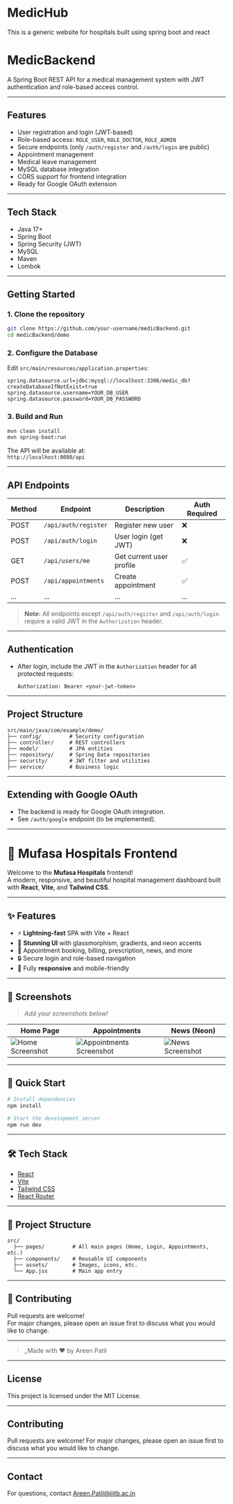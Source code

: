 # MedicHub
This is a generic website for hospitals built using spring boot and react

# MedicBackend

A Spring Boot REST API for a medical management system with JWT authentication and role-based access control.

---

## Features

- User registration and login (JWT-based)
- Role-based access: `ROLE_USER`, `ROLE_DOCTOR`, `ROLE_ADMIN`
- Secure endpoints (only `/auth/register` and `/auth/login` are public)
- Appointment management
- Medical leave management
- MySQL database integration
- CORS support for frontend integration
- Ready for Google OAuth extension

---

## Tech Stack

- Java 17+
- Spring Boot
- Spring Security (JWT)
- MySQL
- Maven
- Lombok

---

## Getting Started

### 1. Clone the repository

```sh
git clone https://github.com/your-username/medicBackend.git
cd medicBackend/demo
```

### 2. Configure the Database

Edit `src/main/resources/application.properties`:

```properties
spring.datasource.url=jdbc:mysql://localhost:3306/medic_db?createDatabaseIfNotExist=true
spring.datasource.username=YOUR_DB_USER
spring.datasource.password=YOUR_DB_PASSWORD
```

### 3. Build and Run

```sh
mvn clean install
mvn spring-boot:run
```

The API will be available at:  
`http://localhost:8080/api`

---

## API Endpoints

| Method | Endpoint                | Description                | Auth Required |
|--------|-------------------------|----------------------------|--------------|
| POST   | `/api/auth/register`    | Register new user          | ❌           |
| POST   | `/api/auth/login`       | User login (get JWT)       | ❌           |
| GET    | `/api/users/me`         | Get current user profile   | ✅           |
| POST   | `/api/appointments`     | Create appointment         | ✅           |
| ...    | ...                     | ...                        | ...          |

> **Note:** All endpoints except `/api/auth/register` and `/api/auth/login` require a valid JWT in the `Authorization` header.

---

## Authentication

- After login, include the JWT in the `Authorization` header for all protected requests:
  ```
  Authorization: Bearer <your-jwt-token>
  ```

---

## Project Structure

```
src/main/java/com/example/demo/
├── config/         # Security configuration
├── controller/     # REST controllers
├── model/          # JPA entities
├── repository/     # Spring Data repositories
├── security/       # JWT filter and utilities
├── service/        # Business logic
```

---

## Extending with Google OAuth

- The backend is ready for Google OAuth integration.
- See `/auth/google` endpoint (to be implemented).

---
# 🏥 Mufasa Hospitals Frontend

Welcome to the **Mufasa Hospitals** frontend!  
A modern, responsive, and beautiful hospital management dashboard built with **React**, **Vite**, and **Tailwind CSS**.

---

## ✨ Features

- ⚡️ **Lightning-fast** SPA with Vite + React
- 🎨 **Stunning UI** with glassmorphism, gradients, and neon accents
- 📅 Appointment booking, billing, prescription, news, and more
- 🔒 Secure login and role-based navigation
- 📱 Fully **responsive** and mobile-friendly

---

## 📸 Screenshots

> _Add your screenshots below!_

| Home Page | Appointments | News (Neon) |
|-----------|--------------|-------------|
| ![Home Screenshot](./screenshots/home.png) | ![Appointments Screenshot](./screenshots/appointments.png) | ![News Screenshot](./screenshots/news.png) |

---

## 🚀 Quick Start

```bash
# Install dependencies
npm install

# Start the development server
npm run dev
```

---

## 🛠️ Tech Stack

- [React](https://react.dev/)
- [Vite](https://vitejs.dev/)
- [Tailwind CSS](https://tailwindcss.com/)
- [React Router](https://reactrouter.com/)

---

## 📂 Project Structure

```
src/
  ├── pages/         # All main pages (Home, Login, Appointments, etc.)
  ├── components/    # Reusable UI components
  ├── assets/        # Images, icons, etc.
  └── App.jsx        # Main app entry
```

---

## 🙌 Contributing

Pull requests are welcome!  
For major changes, please open an issue first to discuss what you would like to change.

---

> _Made with ❤️ by Areen Patil

---

## License

This project is licensed under the MIT License.

---

## Contributing

Pull requests are welcome! For major changes, please open an issue first to discuss what you would like to change.

---

## Contact

For questions, contact [Areen.Patil@iiitb.ac.in](mailto:Areen.Patil@iiitb.ac.in)

